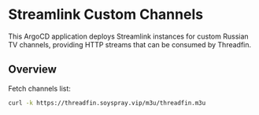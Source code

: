 # Streamlink Custom Channels

This ArgoCD application deploys Streamlink instances for custom Russian TV channels, providing HTTP streams that can be consumed by Threadfin.

## Overview

Fetch channels list:

```bash
curl -k https://threadfin.soyspray.vip/m3u/threadfin.m3u
```
